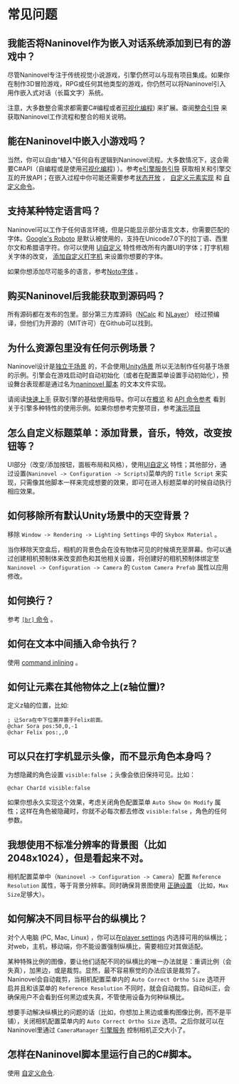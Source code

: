 # 常见问题

## 我能否将Naninovel作为嵌入对话系统添加到已有的游戏中？

尽管Naninovel专注于传统视觉小说游戏，引擎仍然可以与现有项目集成。如果你在制作3D冒险游戏，RPG或任何其他类型的游戏，你仍然可以将Naninovel引入用作嵌入式对话（长篇文字）系统。

注意，大多数整合需求都需要C#编程或者[可视化编程](/zh/guide/visual-scripting)) 来扩展。查阅[整合引导](/zh/guide/integration-options) 来获取Naninovel工作流程和整合的相关说明。

## 能在Naninovel中嵌入小游戏吗？

当然，你可以自由“植入”任何自有逻辑到Naninovel流程。大多数情况下，这会需要C#API（自编程或是使用[可视化编程](/zh/guide/visual-scripting)) ）。参考[e引擎服务引导](/zh/guide/engine-services) 获取相关和引擎交互的开放API；在嵌入过程中你可能还需要参考[状态开放](/zh/guide/state-management#自定义状态) ， [自定义元素实现](/zh/guide/custom-actor-implementations) 和 [自定义命令](/zh/guide/custom-commands)。

## 支持某种特定语言吗？

Naninovel可以工作于任何语言环境，但是只能显示部分语言文本，你需要匹配的字体。[Google's Roboto](https://fonts.google.com/specimen/Roboto) 是默认被使用的，支持在Unicode7.0下的拉丁语、西里尔文和希腊语字符。你可以使用 [UI自定义](/zh/guide/user-interface#UI自定义) 特性修改所有内置UI的字体；打字机相关字体的改变， [添加自定义打字机](/zh/guide/text-printers#添加自定义打字机) 来设置你想要的字体。

如果你想添加尽可能多的语言，参考[Noto字体](https://www.google.com/get/noto/) 。

## 购买Naninovel后我能获取到源码吗？

所有源码都在发布的包里。部分第三方库源码（[NCalc](https://github.com/ncalc/ncalc) 和 [NLayer](https://github.com/naudio/NLayer)） 经过预编译，但他们为开源的（MIT许可）在Github可以找到。

## 为什么资源包里没有任何示例场景？

Naninovel设计是[独立于场景](/zh/guide/engine-architecture#独立于场景) 的，不会使用[Unity场景](https://docs.unity3d.com/Manual/CreatingScenes.html)  所以无法制作任何基于场景的示例。引擎会在游戏启动时自动初始化（或者在配置菜单设置手动初始化），预设舞台表现都是通过名为[naninovel 脚本](/zh/guide/naninovel-scripts) 的文本文件实现。

请阅读[快速上手](/zh/guide/getting-started) 获取引擎的基础使用指导。你可以在[概览](/zh/guide/index) 和 [API 命令参考](/zh/api/index) 看到关于引擎多种特性的使用示例。如果你想参考完整项目，参考[演示项目](/zh/guide/getting-started.html#演示项目)

## 怎么自定义标题菜单：添加背景，音乐，特效，改变按钮等？

UI部分（改变/添加按钮，面板布局和风格），使用[UI自定义](/zh/guide/user-interface#UI自定义) 特性；其他部分，通过设置(`Naninovel -> Configuration -> Scripts`)菜单内的 `Title Script` 来实现，只需像其他脚本一样来完成想要的效果，即可在进入标题菜单的时候自动执行相应效果。

## 如何移除所有默认Unity场景中的天空背景？

移除  `Window -> Rendering -> Lighting Settings` 中的 `Skybox Material` 。

当你移除天空盒后，相机的背景色会在没有物体可见的时候填充至屏幕。你可以通过创建相机预制体来改变颜色和其他相关设置，将创建好的相机预制体绑定至 `Naninovel -> Configuration -> Camera` 的 `Custom Camera Prefab` 属性以应用修改。

## 如何换行？

参考 [`[br]` 命令](/zh/api/#br) 。

## 如何在文本中间插入命令执行？

使用 [command inlining](/zh/guide/naninovel-scripts#内联命令执行) 。

## 如何让元素在其他物体之上(z轴位置)?

定义z轴的位置，比如:

```nani
; 让Sora在中下位置并置于Felix前面。
@char Sora pos:50,0,-1
@char Felix pos:,,0
```

## 可以只在打字机显示头像，而不显示角色本身吗？

为想隐藏的角色设置 `visible:false` ；头像会依旧保持可见。比如：

```nani
@char CharId visible:false
```

如果你想永久实现这个效果，考虑关闭角色配置菜单 `Auto Show On Modify` 属性；这样在角色被隐藏时，你就不必每次都去修改 `visible:false` ，角色的任何参数。

## 我想使用不标准分辨率的背景图（比如2048x1024），但是看起来不对。

相机配置菜单中（`Naninovel -> Configuration -> Camera`）配置 `Reference Resolution` 属性，等于背景分辨率。同时确保背景图使用
[正确设置](https://docs.unity3d.com/Manual/class-TextureImporter) （比如，`Max Size`足够大）。

## 如何解决不同目标平台的纵横比？

对个人电脑 (PC, Mac, Linux) ，你可以在[player settings](https://docs.unity3d.com/Manual/class-PlayerSettingsStandalone.html#Resolution) 内选择可用的纵横比；对web，主机，移动端，你不能设置强制纵横比，需要相应对其做适配。

某种特殊比例的图像，要让他们适配不同的纵横比的唯一办法就是：重调比例（会失真），加黑边，或是裁剪。显然，最不容易察觉的办法应该是裁剪了。Naninovel会自动裁剪，当相机配置菜单内的 `Auto Correct Ortho Size` 选项开启并且和该菜单的 `Reference Resolution` 不同时，就会自动裁剪。自动纠正，会确保用户不会看到任何黑边或失真，不管使用设备为何种纵横比。

想要手动解决纵横比的问题的话（比如，你想加上黑边或重构图像比例，而不是平铺），关闭相机配置菜单内的 `Auto Correct Ortho Size` 选项。之后你就可以在Naninovel里通过 `CameraManager` [引擎服务](/zh/guide/engine-services) 控制相机正交大小了。

## 怎样在Naninovel脚本里运行自己的C#脚本。

使用 [自定义命令](/zh/guide/custom-commands).
